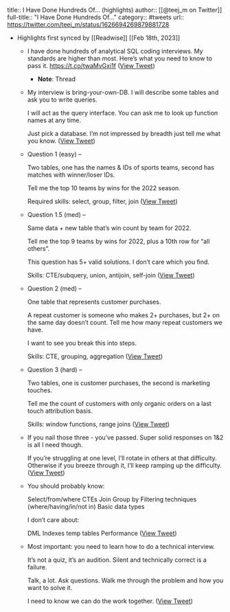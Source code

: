 title:: I Have Done Hundreds Of... (highlights)
author:: [[@teej_m on Twitter]]
full-title:: "I Have Done Hundreds Of..."
category:: #tweets
url:: https://twitter.com/teej_m/status/1626694269879881728

- Highlights first synced by [[Readwise]] [[Feb 18th, 2023]]
	- I have done hundreds of analytical SQL coding interviews. My standards are higher than most. Here’s what you need to know to pass it. https://t.co/twaMvGxi1f ([View Tweet](https://twitter.com/teej_m/status/1626694269879881728))
		- **Note**: Thread
	- My interview is bring-your-own-DB. I will describe some tables and ask you to write queries.
	  
	  I will act as the query interface. You can ask me to look up function names at any time.
	  
	  Just pick a database. I’m not impressed by breadth just tell me what you know. ([View Tweet](https://twitter.com/teej_m/status/1626694272895553539))
	- Question 1 (easy) –
	  
	  Two tables, one has the names & IDs of sports teams, second has matches with winner/loser IDs.
	  
	  Tell me the top 10 teams by wins for the 2022 season.
	  
	  Required skills: select, group, filter, join ([View Tweet](https://twitter.com/teej_m/status/1626694275735101440))
	- Question 1.5 (med) –
	  
	  Same data + new table that’s win count by team for 2022.
	  
	  Tell me the top 9 teams by wins for 2022, plus a 10th row for “all others”.
	  
	  This question has 5+ valid solutions. I don’t care which you find.
	  
	  Skills: CTE/subquery, union, antijoin, self-join ([View Tweet](https://twitter.com/teej_m/status/1626694278616584192))
	- Question 2 (med) –
	  
	  One table that represents customer purchases.
	  
	  A repeat customer is someone who makes 2+ purchases, but 2+ on the same day doesn’t count. Tell me how many repeat customers we have.
	  
	  I want to see you break this into steps.
	  
	  Skills: CTE, grouping, aggregation ([View Tweet](https://twitter.com/teej_m/status/1626694281888149504))
	- Question 3 (hard) –
	  
	  Two tables, one is customer purchases, the second is marketing touches.
	  
	  Tell me the count of customers with only organic orders on a last touch attribution basis.
	  
	  Skills: window functions, range joins ([View Tweet](https://twitter.com/teej_m/status/1626694284123717633))
	- If you nail those three - you’ve passed. Super solid responses on 1&2 is all I need though.
	  
	  If you’re struggling at one level, I’ll rotate in others at that difficulty. Otherwise if you breeze through it, I’ll keep ramping up the difficulty. ([View Tweet](https://twitter.com/teej_m/status/1626694286116016128))
	- You should probably know:
	  
	  Select/from/where
	  CTEs
	  Join
	  Group by
	  Filtering techniques (where/having/in/not in)
	  Basic data types
	  
	  I don’t care about:
	  
	  DML
	  Indexes
	  temp tables
	  Performance ([View Tweet](https://twitter.com/teej_m/status/1626694288125075457))
	- Most important: you need to learn how to do a technical interview.
	  
	  It’s not a quiz, it’s an audition. Silent and technically correct is a failure.
	  
	  Talk, a lot. Ask questions. Walk me through the problem and how you want to solve it.
	  
	  I need to know we can do the work together. ([View Tweet](https://twitter.com/teej_m/status/1626700852726493184))